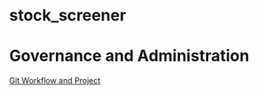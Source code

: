 # stock_screener

# Governance and Administration 
[Git Workflow and Project](https://www.atlassian.com/git/tutorials/comparing-workflows/gitflow-workflow)
